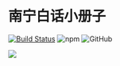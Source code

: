 # 南宁白话小册子

[![Build Status](https://travis-ci.org/leimaau/book.svg?branch=master)](https://travis-ci.org/leimaau/book) ![npm](https://img.shields.io/npm/v/npm.svg) ![GitHub](https://img.shields.io/github/license/leimaau/book.svg)

![](http://wx3.sinaimg.cn/large/69144085ly1g26zm69o4hj21hc0u0qv5.jpg)

